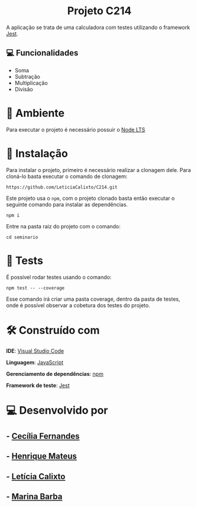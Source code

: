 <h1 align="center">Projeto C214</h1> 


A aplicação se trata de uma calculadora com testes utilizando o framework [Jest](https://jestjs.io/).

## 💻 Funcionalidades
- Soma
- Subtração
- Multiplicação
- Divisão

# 🌳 Ambiente
Para executar o projeto é necessário possuir o [Node LTS](https://nodejs.org/en/download/)

# 🔧 Instalação
Para instalar o projeto, primeiro é necessário realizar a clonagem dele. Para cloná-lo basta executar o comando de clonagem:
```
https://github.com/LeticiaCalixto/C214.git
```

Este projeto usa o ```npm```, com o projeto clonado basta então executar o seguinte comando para instalar as dependências.
```
npm i
```

Entre na pasta raiz do projeto com o comando:
```
cd seminario
```

# 🚀 Tests
É possível rodar testes usando o comando:
```
npm test -- --coverage
```

Esse comando irá criar uma pasta coverage, dentro da pasta de testes, onde é possível observar a cobetura dos testes do projeto.

# 🛠️ Construído com

**IDE**: [Visual Studio Code](https://code.visualstudio.com/)

**Linguagem**: [JavaScript](https://www.javascript.com)

**Gerenciamento de dependências**: [npm](https://www.npmjs.com)

**Framework de teste**: [Jest](https://jestjs.io/)

# 💻 Desenvolvido por
## - [Cecília Fernandes](https://github.com/ninth-in)
## - [Henrique Mateus](https://github.com/HenriqueMAlves)
## - [Letícia Calixto](https://github.com/LeticiaCalixto)
## - [Marina Barba](https://github.com/marinabribeiro)
